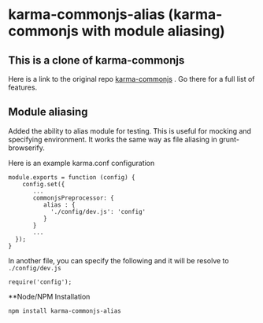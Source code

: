 # karma-commonjs-alias (karma-commonjs with module aliasing)

## This is a clone of karma-commonjs
Here is a link to the original repo [karma-commonjs](https://github.com/karma-runner/karma-commonjs) . Go there for a full list of features.

## Module aliasing
Added the ability to alias module for testing. This is useful for mocking and specifying environment. It works the same way as file aliasing in grunt-browserify.

Here is an example karma.conf configuration

```
module.exports = function (config) {
	config.set({
	   ...
	   commonjsPreprocessor: {
	      alias : {
	        './config/dev.js': 'config'
	      }
	   }
	   ...
  });
}
```

In another file, you can specify the following and it will be resolve to `./config/dev.js`
```
require('config');
```

**Node/NPM Installation
```
npm install karma-commonjs-alias
```
